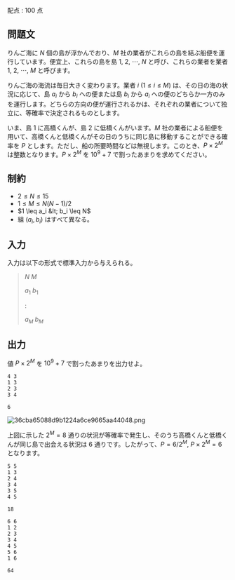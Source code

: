 配点 : $100$ 点

## 問題文

りんご海に $N$ 個の島が浮かんでおり、$M$ 社の業者がこれらの島を結ぶ船便を運行しています。便宜上、これらの島を島 $1,$ $2,$ $\cdots ,$ $N$ と呼び、これらの業者を業者 $1$, $2$, $\cdots ,$ $M$ と呼びます。

りんご海の海流は毎日大きく変わります。業者 $i$ $(1 \leq i \leq M)$ は、その日の海の状況に応じて、島 $a_i$ から $b_i$ への便または島 $b_i$ から $a_i$ への便のどちらか一方のみを運行します。どちらの方向の便が運行されるかは、それぞれの業者について独立に、等確率で決定されるものとします。

いま、島 $1$ に高橋くんが、島 $2$ に低橋くんがいます。$M$ 社の業者による船便を用いて、高橋くんと低橋くんがその日のうちに同じ島に移動することができる確率を $P$ とします。ただし、船の所要時間などは無視します。このとき、$P \times 2^M$ は整数となります。$P \times 2^M$ を $10^9 + 7$ で割ったあまりを求めてください。

## 制約

- $2 \leq N \leq 15$
- $1 \leq M \leq N(N-1)/2$
- $1 \leq a_i &lt; b_i \leq N$
- 組 $(a_i, b_i)$ はすべて異なる。

## 入力

入力は以下の形式で標準入力から与えられる。

> $N$ $M$
> 
> $a_1$ $b_1$
> 
> $:$
> 
> $a_M$ $b_M$

## 出力

値 $P \times 2^M$ を $10^9 + 7$ で割ったあまりを出力せよ。

```input1
4 3
1 3
2 3
3 4
```

```output1
6
```

![36cba65088d9b1224a6ce9665aa44048.png](https://img.atcoder.jp/relay2/36cba65088d9b1224a6ce9665aa44048.png)

上図に示した $2^M = 8$ 通りの状況が等確率で発生し、そのうち高橋くんと低橋くんが同じ島で出会える状況は $6$ 通りです。したがって、$P = 6/2^M,$ $P \times 2^M = 6$ となります。

```input2
5 5
1 3
2 4
3 4
3 5
4 5
```

```output2
18
```

```input3
6 6
1 2
2 3
3 4
4 5
5 6
1 6
```

```output3
64
```